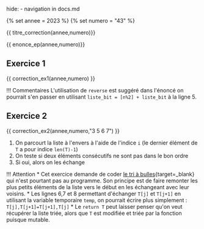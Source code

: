 hide: - navigation  in docs.md

{% set annee = 2023 %}
{% set numero = "43" %}


{{ titre_correction(annee,numero)}}

{{ enonce_ep(annee,numero)}}
 

## Exercice 1

{{ correction_ex1(annee,numero) }}

!!! Commentaires
    L'utilisation de `reverse` est suggéré dans l'énoncé on pourrait s'en passer en utilisant `liste_bit = [n%2] + liste_bit` à la ligne 5.

## Exercice 2 
{{ correction_ex2(annee,numero,"3 5 6 7") }}

1. On parcourt la liste à l'envers à l'aide de l'indice `i` (le dernier élément de `T` a pour indice `len(T)-1`)
2. On teste si deux éléments consécutifs ne sont pas dans le bon ordre
3. Si oui, alors on les échange

!!! Attention
    * Cet exercice demande de coder [le tri à bulles](https://fr.wikipedia.org/wiki/Tri_%C3%A0_bulles){target=_blank} qui n'est pourtant pas au programme. Son principe est de faire remonter les plus petits éléments de la liste vers le début en les échangeant avec leur voisins.
    * Les lignes 6,7 et 8 permettant d'échanger `T[j]` et `T[j+1]` en utilisant la variable temporaire `temp`, on pourrait écrire plus simplement : `T[j],T[j+1]=T[j+1],T[j]`
    * Le `return T` peut laisser penser qu'on veut récupérer la liste triée, alors que `T` est modifiée et triée par la fonction puisque mutable.

